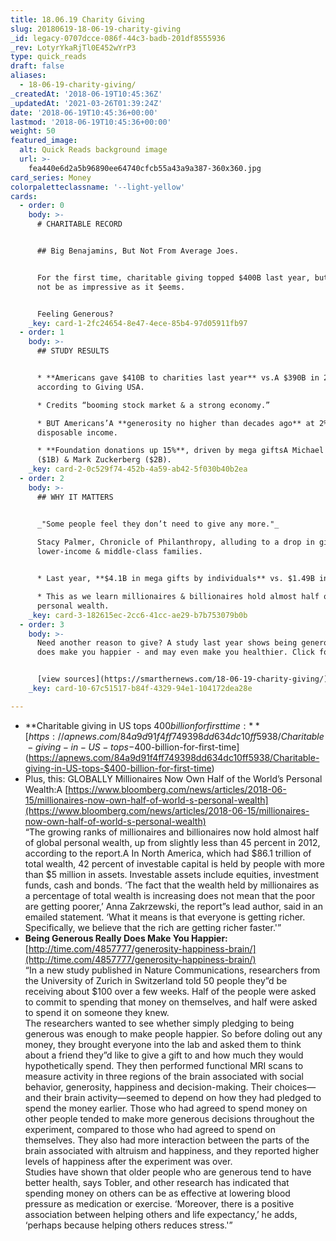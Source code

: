 ```yaml
---
title: 18.06.19 Charity Giving
slug: 20180619-18-06-19-charity-giving
_id: legacy-0707dcce-086f-44c3-badb-201df8555936
_rev: LotyrYkaRjTl0E452wYrP3
type: quick_reads
draft: false
aliases:
  - 18-06-19-charity-giving/
_createdAt: '2018-06-19T10:45:36Z'
_updatedAt: '2021-03-26T01:39:24Z'
date: '2018-06-19T10:45:36+00:00'
lastmod: '2018-06-19T10:45:36+00:00'
weight: 50
featured_image:
  alt: Quick Reads background image
  url: >-
    fea440e6d2a5b96890ee64740cfcb55a43a9a387-360x360.jpg
card_series: Money
colorpaletteclassname: '--light-yellow'
cards:
  - order: 0
    body: >-
      # CHARITABLE RECORD


      ## Big Benajamins, But Not From Average Joes.


      For the first time, charitable giving topped $400B last year, but it may
      not be as impressive as it $eems.


      Feeling Generous?
    _key: card-1-2fc24654-8e47-4ece-85b4-97d05911fb97
  - order: 1
    body: >-
      ## STUDY RESULTS


      * **Americans gave $410B to charities last year** vs.A $390B in 2016,
      according to Giving USA.

      * Credits “booming stock market & a strong economy.”

      * BUT Americans’A **generosity no higher than decades ago** at 2% of
      disposable income.

      * **Foundation donations up 15%**, driven by mega giftsA Michael Dell
      ($1B) & Mark Zuckerberg ($2B).
    _key: card-2-0c529f74-452b-4a59-ab42-5f030b40b2ea
  - order: 2
    body: >-
      ## WHY IT MATTERS


      _"Some people feel they don’t need to give any more."_  
        
      Stacy Palmer, Chronicle of Philanthropy, alluding to a drop in giving for
      lower-income & middle-class families.


      * Last year, **$4.1B in mega gifts by individuals** vs. $1.49B in 2016.

      * This as we learn millionaires & billionaires hold almost half of global
      personal wealth.
    _key: card-3-182615ec-2cc6-41cc-ae29-b7b753079b0b
  - order: 3
    body: >-
      Need another reason to give? A study last year shows being generous really
      does make you happier - and may even make you healthier. Click for why.


      [view sources](https://smarthernews.com/18-06-19-charity-giving/)
    _key: card-10-67c51517-b84f-4329-94e1-104172dea28e

---
```

* **Charitable giving in US tops $400 billion for first time:**  
[https://apnews.com/84a9d91f4ff749398dd634dc10ff5938/Charitable-giving-in-US-tops-$400-billion-for-first-time](https://apnews.com/84a9d91f4ff749398dd634dc10ff5938/Charitable-giving-in-US-tops-$400-billion-for-first-time)
* Plus, this: GLOBALLY Millionaires Now Own Half of the World’s Personal Wealth:A [https://www.bloomberg.com/news/articles/2018-06-15/millionaires-now-own-half-of-world-s-personal-wealth](https://www.bloomberg.com/news/articles/2018-06-15/millionaires-now-own-half-of-world-s-personal-wealth)  
“The growing ranks of millionaires and billionaires now hold almost half of global personal wealth, up from slightly less than 45 percent in 2012, according to the report.A In North America, which had $86.1 trillion of total wealth, 42 percent of investable capital is held by people with more than $5 million in assets. Investable assets include equities, investment funds, cash and bonds. ‘The fact that the wealth held by millionaires as a percentage of total wealth is increasing does not mean that the poor are getting poorer,’ Anna Zakrzewski, the report”s lead author, said in an emailed statement. ‘What it means is that everyone is getting richer. Specifically, we believe that the rich are getting richer faster.'”
* **Being Generous Really Does Make You Happier:**  
[http://time.com/4857777/generosity-happiness-brain/](http://time.com/4857777/generosity-happiness-brain/)  
“In a new study published in Nature Communications, researchers from the University of Zurich in Switzerland told 50 people they”d be receiving about $100 over a few weeks. Half of the people were asked to commit to spending that money on themselves, and half were asked to spend it on someone they knew.  
The researchers wanted to see whether simply pledging to being generous was enough to make people happier. So before doling out any money, they brought everyone into the lab and asked them to think about a friend they”d like to give a gift to and how much they would hypothetically spend. They then performed functional MRI scans to measure activity in three regions of the brain associated with social behavior, generosity, happiness and decision-making. Their choices—and their brain activity—seemed to depend on how they had pledged to spend the money earlier. Those who had agreed to spend money on other people tended to make more generous decisions throughout the experiment, compared to those who had agreed to spend on themselves. They also had more interaction between the parts of the brain associated with altruism and happiness, and they reported higher levels of happiness after the experiment was over.  
Studies have shown that older people who are generous tend to have better health, says Tobler, and other research has indicated that spending money on others can be as effective at lowering blood pressure as medication or exercise. ‘Moreover, there is a positive association between helping others and life expectancy,’ he adds, ‘perhaps because helping others reduces stress.'”